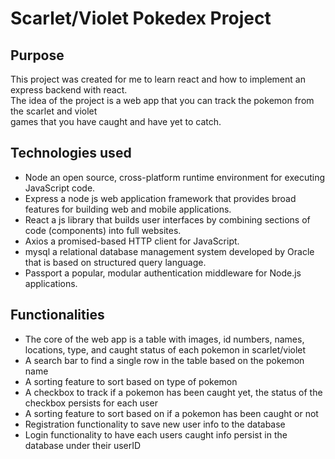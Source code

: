 # Scarlet/Violet Pokedex Project

## Purpose

This project was created for me to learn react and how to implement an express backend with react.  
The idea of the project is a web app that you can track the pokemon from the scarlet and violet  
games that you have caught and have yet to catch.  
  
## Technologies used

- Node an open source, cross-platform runtime environment for executing JavaScript code.  
- Express a node js web application framework that provides broad features for building web and mobile applications.  
- React a js library that builds user interfaces by combining sections of code (components) into full websites.  
- Axios a promised-based HTTP client for JavaScript.  
- mysql a relational database management system developed by Oracle that is based on structured query language.  
- Passport a popular, modular authentication middleware for Node.js applications.

## Functionalities

- The core of the web app is a table with images, id numbers, names, locations, type, and caught status of each pokemon in scarlet/violet
- A search bar to find a single row in the table based on the pokemon name
- A sorting feature to sort based on type of pokemon
- A checkbox to track if a pokemon has been caught yet, the status of the checkbox persists for each user
- A sorting feature to sort based on if a pokemon has been caught or not
- Registration functionality to save new user info to the database
- Login functionality to have each users caught info persist in the database under their userID
  
  
